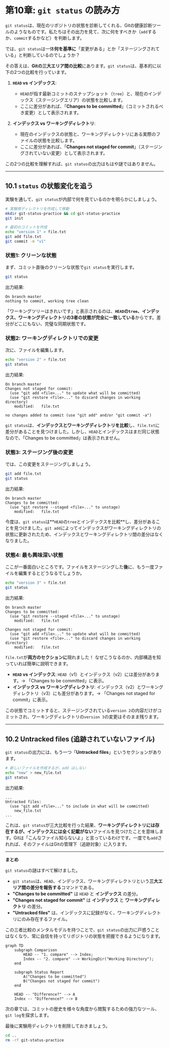 # 第10章: `git status` の読み方

`git status`は、現在のリポジトリの状態を診断してくれる、Gitの健康診断ツールのようなものです。私たちはその出力を見て、次に何をすべきか（`add`するか、`commit`するかなど）を判断します。

では、`git status`は一体**何を基準に**「変更がある」とか「ステージングされている」と判断しているのでしょうか？

その答えは、**Gitの三大エリア間の比較**にあります。`git status`は、基本的に以下の2つの比較を行っています。

1.  **`HEAD` vs インデックス**:
    -   `HEAD`が指す最新コミットのスナップショット（`tree`）と、現在のインデックス（ステージングエリア）の状態を比較します。
    -   ここに差分があれば、「**Changes to be committed**」（コミットされるべき変更）として表示されます。

2.  **インデックス vs ワーキングディレクトリ**:
    -   現在のインデックスの状態と、ワーキングディレクトリにある実際のファイルの状態を比較します。
    -   ここに差分があれば、「**Changes not staged for commit**」（ステージングされていない変更）として表示されます。

この2つの比較を理解すれば、`git status`の出力はもはや謎ではありません。

---
## 10.1 `status` の状態変化を追う

実験を通して、`git status`が内部で何を見ているのかを明らかにしましょう。

```bash
# 実験用ディレクトリを作成して移動
mkdir git-status-practice && cd git-status-practice
git init

# 最初のコミットを作成
echo "version 1" > file.txt
git add file.txt
git commit -m "v1"
```

### 状態1: クリーンな状態

まず、コミット直後のクリーンな状態で`git status`を実行します。
```bash
git status
```
出力結果:
```
On branch master
nothing to commit, working tree clean
```
「ワーキングツリーはきれいです」と表示されるのは、**`HEAD`の`tree`、インデックス、ワーキングディレクトリの3者の状態が完全に一致している**からです。差分がどこにもない、完璧な同期状態です。

### 状態2: ワーキングディレクトリでの変更

次に、ファイルを編集します。
```bash
echo "version 2" > file.txt
git status
```
出力結果:
```
On branch master
Changes not staged for commit:
  (use "git add <file>..." to update what will be committed)
  (use "git restore <file>..." to discard changes in working directory)
	modified:   file.txt

no changes added to commit (use "git add" and/or "git commit -a")
```
`git status`は、**インデックスとワーキングディレクトリを比較**し、`file.txt`に差分があることを見つけました。しかし、`HEAD`とインデックスはまだ同じ状態なので、「Changes to be committed」は表示されません。

### 状態3: ステージング後の変更

では、この変更をステージングしましょう。
```bash
git add file.txt
git status
```
出力結果:
```
On branch master
Changes to be committed:
  (use "git restore --staged <file>..." to unstage)
	modified:   file.txt
```
今度は、`git status`は**`HEAD`の`tree`とインデックスを比較**し、差分があることを見つけました。`git add`によってインデックスがワーキングディレクトリの状態に更新されたため、インデックスとワーキングディレクトリ間の差分はなくなりました。

### 状態4: 最も興味深い状態

ここが一番面白いところです。ファイルをステージングした**後**に、もう一度ファイルを編集するとどうなるでしょうか。

```bash
echo "version 3" > file.txt
git status
```
出力結果:
```
On branch master
Changes to be committed:
  (use "git restore --staged <file>..." to unstage)
	modified:   file.txt

Changes not staged for commit:
  (use "git add <file>..." to update what will be committed)
  (use "git restore <file>..." to discard changes in working directory)
	modified:   file.txt
```
`file.txt`が**両方のセクションに**現れました！ なぜこうなるのか、内部構造を知っていれば簡単に説明できます。

-   **`HEAD` vs インデックス**: `HEAD`（v1）とインデックス（v2）には差分があります。→ 「Changes to be committed」に表示。
-   **インデックス vs ワーキングディレクトリ**: インデックス（v2）とワーキングディレクトリ（v3）にも差分があります。→ 「Changes not staged for commit」に表示。

この状態でコミットすると、ステージングされている`version 2`の内容だけがコミットされ、ワーキングディレクトリの`version 3`の変更はそのまま残ります。

---
## 10.2 Untracked files (追跡されていないファイル)

`git status`の出力には、もう一つ「**Untracked files**」というセクションがあります。

```bash
# 新しいファイルを作成するが、add はしない
echo "new" > new_file.txt
git status
```
出力結果:
```
...
Untracked files:
  (use "git add <file>..." to include in what will be committed)
	new_file.txt
...
```
これは、`git status`が三大比較を行った結果、**ワーキングディレクトリには存在するが、インデックスには全く記載がない**ファイルを見つけたことを意味します。Gitは「こんなファイル知らないよ」と言っているわけです。一度でも`add`されれば、そのファイルはGitの管理下（追跡対象）に入ります。

---
**まとめ**

`git status`の謎はすべて解けました。

-   `git status`は、`HEAD`、インデックス、ワーキングディレクトリという**三大エリア間の差分を報告する**コマンドである。
-   **"Changes to be committed"** は `HEAD` と **インデックス** の差分。
-   **"Changes not staged for commit"** は **インデックス** と **ワーキングディレクトリ** の差分。
-   **"Untracked files"** は、インデックスに記録がなく、ワーキングディレクトリにのみ存在するファイル。

この三者比較のメンタルモデルを持つことで、`git status`の出力に戸惑うことはなくなり、常に自信を持ってリポジトリの状態を把握できるようになります。

```mermaid
graph TD
    subgraph Comparison
        HEAD -- "1. compare" --> Index;
        Index -- "2. compare" --> WorkingDir("Working Directory");
    end
    
    subgraph Status Report
        A("Changes to be committed")
        B("Changes not staged for commit")
    end

    HEAD -- "Difference?" --> A
    Index -- "Difference?" --> B
```

次の章では、コミットの歴史を様々な角度から閲覧するための強力なツール、`git log`を探求します。

最後に実験用ディレクトリを削除しておきましょう。
```bash
cd ..
rm -rf git-status-practice
```
